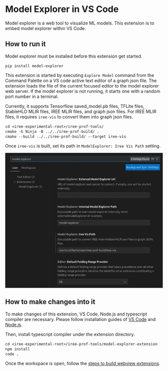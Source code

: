 # Model Explorer in VS Code

Model explorer is a web tool to visualize ML models. This extension is to embed
model explorer within VS Code.

## How to run it

Model explorer must be installed before this extension get started.

```
pip install model-explorer
```

This extension is started by executing `Explore Model` command from the Command
Palette on a VS code active text editor of a graph json file. The extension
loads the file of the current focused editor to the model explorer web server.
If the model explorer is not running, it starts one with a random port number
in a terminal.

Currently, it supports Tensorflow saved_model.pb files, TFLite files, StableHLO
MLIR files, IREE MLIR files, and graph json files. For IREE MLIR files, it
requires `iree-vis` to convert them into graph json files.

```
cd <iree-experimental-root>/iree-prof-tools/
cmake -G Ninja -B ../../iree-prof-build/ .
cmake --build ../../iree-prof-build/ --target iree-vis
```

Once `iree-vis` is built, set its path in `ModelExplorer: Iree Vis Path`
setting.

![Model Explorer Settings](model-explorer-settings.png)

## How to make changes into it

To make changes of this extension, VS Code, Node.js and typescript compiler are
necessary. Please follow installation guides of
[VS Code](https://code.visualstudio.com/docs/setup/setup-overview) and
[Node.js](https://nodejs.org/en/download).

Then, install typescript compiler under the extension directory.

```
cd <iree-experimental-root>/iree-prof-tools/model-explorer-extension
npm install
code .
```

Once the workspace is open, follow the
[steps to build webview extensions](https://code.visualstudio.com/api/extension-guides/webview).
